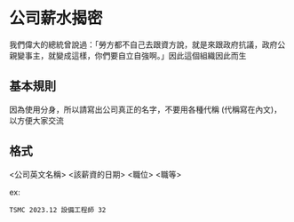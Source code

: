 # 公司薪水揭密

我們偉大的總統曾說過：「勞方都不自己去跟資方說，就是來跟政府抗議，政府公親變事主，就變成這樣，你們要自立自強啊。」因此這個組織因此而生

## 基本規則

因為使用分身，所以請寫出公司真正的名字，不要用各種代稱 (代稱寫在內文)，以方便大家交流

## 格式

<公司英文名稱> <該薪資的日期> <職位> <職等>

ex:
```
TSMC 2023.12 設備工程師 32
```
